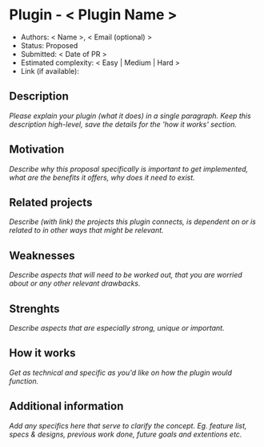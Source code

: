 # Plugin - < Plugin Name >

- Authors: < Name >, < Email (optional) >
- Status: Proposed
- Submitted: < Date of PR >
- Estimated complexity: < Easy | Medium | Hard >
- Link (if available):

## Description

_Please explain your plugin (what it does) in a single paragraph. Keep this description high-level, save the details for the 'how it works' section._

## Motivation

_Describe why this proposal specifically is important to get implemented, what are the benefits it offers, why does it need to exist._

## Related projects

_Describe (with link) the projects this plugin connects, is dependent on or is related to in other ways that might be relevant._

## Weaknesses

_Describe aspects that will need to be worked out, that you are worried about or any other relevant drawbacks._

## Strenghts

_Describe aspects that are especially strong, unique or important._

## How it works

_Get as technical and specific as you'd like on how the plugin would function._

## Additional information

_Add any specifics here that serve to clarify the concept. Eg. feature list, specs & designs, previous work done, future goals and extentions etc._

